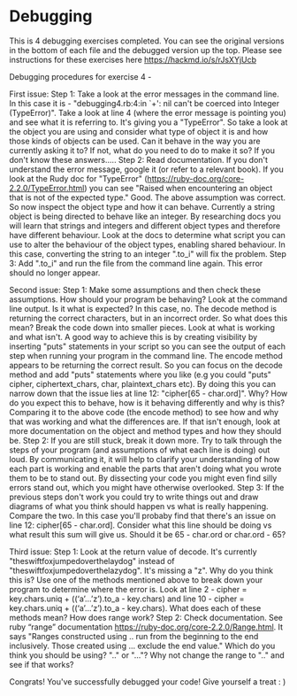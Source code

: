 # Debugging
This is 4 debugging exercises completed. You can see the original versions in the bottom of each file and the debugged version up the top. Please see instructions for these exercises here https://hackmd.io/s/rJsXYjUcb

Debugging procedures for exercise 4 -

First issue:
Step 1: Take a look at the error messages in the command line. In this case it is - "debugging4.rb:4:in `+': nil can't be coerced into Integer (TypeError)".
Take a look at line 4 (where the error message is pointing you) and see what it is referring to. It's giving you a "TypeError".
So take a look at the object you are using and consider what type of object it is and how those kinds of objects can be used.
Can it behave in the way you are currently asking it to? If not, what do you need to do to make it so? If you don't know these answers.....
Step 2: Read documentation. If you don't understand the error message, google it (or refer to a relevant book). If you look at the Rudy doc for "TypeError"
(https://ruby-doc.org/core-2.2.0/TypeError.html) you can see "Raised when encountering an object that is not of the expected type." Good. The above assumption was correct.
So now inspect the object type and how it can behave. Currently a string object is being directed to behave like an integer. By researching docs you will learn that strings
and integers and different object types and therefore have different behaviour. Look at the docs to determine what script you can use to alter the behaviour of the object types,
enabling shared behaviour. In this case, converting the string to an integer ".to_i" will fix the problem.
Step 3: Add ".to_i" and run the file from the command line again. This error should no longer appear.

Second issue:
Step 1: Make some assumptions and then check these assumptions. How should your program be behaving? Look at the command line output. Is it what is expected? In this case, no.
The decode method is returning the correct characters, but in an incorrect order. So what does this mean? Break the code down into smaller pieces. Look at what is working and what isn't.
A good way to achieve this is by creating visibility by inserting "puts" statements in your script so you can see the output of each step when running your program in the command line.
The encode method appears to be returning the correct result. So you can focus on the decode method and add "puts" statements where you like (e.g you could "puts" cipher, ciphertext_chars,
char, plaintext_chars etc). By doing this you can narrow down that the issue lies at line 12: "cipher[65 - char.ord]". Why? How do you expect this to behave, how is it behaving differently and why is this?
Comparing it to the above code (the encode method) to see how and why that was working and what the differences are. If that isn't enough, look at more documentation on the object and method types and how they should be.
Step 2: If you are still stuck, break it down more. Try to talk through the steps of your program (and assumptions of what each line is doing) out loud. By communicating it, it will help to clarify your understanding of how each part is working
and enable the parts that aren't doing what you wrote them to be to stand out. By dissecting your code you might even find silly errors stand out, which you might have otherwise overlooked.
Step 3: If the previous steps don't work you could try to write things out and draw diagrams of what you think should happen vs what is really happening. Compare the two. In this case you'll probaby find that there's
an issue on line 12: cipher[65 - char.ord]. Consider what this line should be doing vs what result this sum will give us. Should it be 65 - char.ord or char.ord - 65?

Third issue:
Step 1: Look at the return value of decode. It's currently "theswiftfoxjumpedoverthelaydog" instead of "theswiftfoxjumpedoverthelazydog". It's missing a "z". Why do you think this is?
Use one of the methods mentioned above to break down your program to determine where the error is. Look at line 2 - cipher = key.chars.uniq + ((‘a’…’z’).to_a - key.chars)
and line 10 - cipher = key.chars.uniq + ((‘a’...’z’).to_a - key.chars). What does each of these methods mean? How does range work?
Step 2: Check documentation. See ruby “range” documentation https://ruby-doc.org/core-2.2.0/Range.html. It says "Ranges constructed using .. run from the beginning to the end inclusively.
Those created using ... exclude the end value." Which do you think you should be using? ".." or "..."? Why not change the range to ".." and see if that works?

Congrats! You've successfully debugged your code! Give yourself a treat : )
